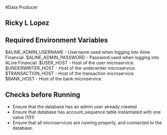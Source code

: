 #Data Producer
## Ricky L Lopez

## Required Environment Variables

$ALINE_ADMIN_USERNAME - Username used when logging into Aline Financial.
$ALINE_ADMIN_PASSWORD - Password used when logging into ALine Financial.
$USER_HOST - Host of the user microservice.
$UNDERWRITER_HOST - Host of the underwriter microservice.
$TRANSACTION_HOST - Host of the transaction microservice.
$BANK_HOST - Host of the bank microservice.

## Checks before Running

- Ensure that the database has an admin user already created
- Ensure that database has account_sequence table instantiated with one value (101)
- Ensure that all microservices are running properly, and connected to the database.
